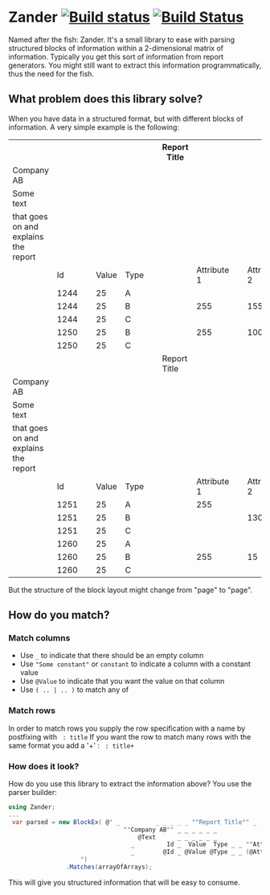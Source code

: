 # Zander [![Build status](https://ci.appveyor.com/api/projects/status/u3nlfqfahv8w0tjw/branch/master?svg=true)](https://ci.appveyor.com/project/wallymathieu/zander/branch/master) [![Build Status](https://travis-ci.org/wallymathieu/Zander.svg?branch=master)](https://travis-ci.org/wallymathieu/Zander)

Named after the fish: Zander. It's a small library to ease with parsing structured blocks of information 
within a 2-dimensional matrix of information. Typically you get this sort of information from report generators.
You might still want to extract this information programmatically, thus the need for the fish.

## What problem does this library solve?

When you have data in a structured format, but with different blocks of information. A very simple example is the following:

<table >
<tbody><tr class="report-row"><th></th><th>&nbsp;</th><th>&nbsp;</th><th>&nbsp;</th><th>&nbsp;</th><th>&nbsp;</th><th>Report Title</th><th>&nbsp;</th><th>&nbsp;</th><th>&nbsp;</th><th>16/09/15 16:17</th><th>Page: 1</th></tr>
<tr><td>Company AB</td><td>&nbsp;</td><td>&nbsp;</td><td>&nbsp;</td><td>&nbsp;</td><td>&nbsp;</td><td>&nbsp;</td><td>&nbsp;</td><td>&nbsp;</td><td>&nbsp;</td><td>&nbsp;</td><td>&nbsp;</td></tr>
<tr><td>Some text</td><td>&nbsp;</td><td>&nbsp;</td><td>&nbsp;</td><td>&nbsp;</td><td>&nbsp;</td><td>&nbsp;</td><td>&nbsp;</td><td>&nbsp;</td><td>&nbsp;</td><td>&nbsp;</td><td>&nbsp;</td></tr>
<tr><td>that goes on and explains the report</td><td>&nbsp;</td><td>&nbsp;</td><td>&nbsp;</td><td>&nbsp;</td><td>&nbsp;</td><td>&nbsp;</td><td>&nbsp;</td><td>&nbsp;</td><td>&nbsp;</td><td>&nbsp;</td><td>&nbsp;</td></tr>
<tr><td>&nbsp;</td><td>Id</td><td>&nbsp;</td><td>Value</td><td>Type</td><td>&nbsp;</td><td>&nbsp;</td><td>Attribute 1</td><td>&nbsp;</td><td>Attribute 2</td><td>&nbsp;</td><td>&nbsp;</td></tr>
<tr><td>&nbsp;</td><td>1244</td><td>&nbsp;</td><td>25</td><td>A</td><td>&nbsp;</td><td>&nbsp;</td><td>&nbsp;</td><td>&nbsp;</td><td>&nbsp;</td><td>&nbsp;</td><td>&nbsp;</td></tr>
<tr><td>&nbsp;</td><td>1244</td><td>&nbsp;</td><td>25</td><td>B</td><td>&nbsp;</td><td>&nbsp;</td><td>255</td><td>&nbsp;</td><td>155</td><td>&nbsp;</td><td>&nbsp;</td></tr>
<tr><td>&nbsp;</td><td>1244</td><td>&nbsp;</td><td>25</td><td>C</td><td>&nbsp;</td><td>&nbsp;</td><td>&nbsp;</td><td>&nbsp;</td><td>&nbsp;</td><td>&nbsp;</td><td>&nbsp;</td></tr>
<tr><td>&nbsp;</td><td>1250</td><td>&nbsp;</td><td>25</td><td>B</td><td>&nbsp;</td><td>&nbsp;</td><td>255</td><td>&nbsp;</td><td>100</td><td>&nbsp;</td><td>&nbsp;</td></tr>
<tr><td>&nbsp;</td><td>1250</td><td>&nbsp;</td><td>25</td><td>C</td><td>&nbsp;</td><td>&nbsp;</td><td>&nbsp;</td><td>&nbsp;</td><td>&nbsp;</td><td>&nbsp;</td><td>&nbsp;</td></tr>
<tr class="report-row"><td>&nbsp;</td><td>&nbsp;</td><td>&nbsp;</td><td>&nbsp;</td><td>&nbsp;</td><td>&nbsp;</td><td>Report Title</td><td>&nbsp;</td><td>&nbsp;</td><td>&nbsp;</td><td>16/09/15 16:17</td><td>Page: 2</td></tr>
<tr><td>Company AB</td><td>&nbsp;</td><td>&nbsp;</td><td>&nbsp;</td><td>&nbsp;</td><td>&nbsp;</td><td>&nbsp;</td><td>&nbsp;</td><td>&nbsp;</td><td>&nbsp;</td><td>&nbsp;</td><td>&nbsp;</td></tr>
<tr><td>Some text</td><td>&nbsp;</td><td>&nbsp;</td><td>&nbsp;</td><td>&nbsp;</td><td>&nbsp;</td><td>&nbsp;</td><td>&nbsp;</td><td>&nbsp;</td><td>&nbsp;</td><td>&nbsp;</td><td>&nbsp;</td></tr>
<tr><td>that goes on and explains the report</td><td>&nbsp;</td><td>&nbsp;</td><td>&nbsp;</td><td>&nbsp;</td><td>&nbsp;</td><td>&nbsp;</td><td>&nbsp;</td><td>&nbsp;</td><td>&nbsp;</td><td>&nbsp;</td><td>&nbsp;</td></tr>
<tr><td>&nbsp;</td><td>Id</td><td>&nbsp;</td><td>Value</td><td>Type</td><td>&nbsp;</td><td>&nbsp;</td><td>Attribute 1</td><td>&nbsp;</td><td>Attribute 2</td><td>&nbsp;</td><td>&nbsp;</td></tr>
<tr><td>&nbsp;</td><td>1251</td><td>&nbsp;</td><td>25</td><td>A</td><td>&nbsp;</td><td>&nbsp;</td><td>255</td><td>&nbsp;</td><td>&nbsp;</td><td>&nbsp;</td><td>&nbsp;</td></tr>
<tr><td>&nbsp;</td><td>1251</td><td>&nbsp;</td><td>25</td><td>B</td><td>&nbsp;</td><td>&nbsp;</td><td>&nbsp;</td><td>&nbsp;</td><td>130</td><td>&nbsp;</td><td>&nbsp;</td></tr>
<tr><td>&nbsp;</td><td>1251</td><td>&nbsp;</td><td>25</td><td>C</td><td>&nbsp;</td><td>&nbsp;</td><td>&nbsp;</td><td>&nbsp;</td><td>&nbsp;</td><td>&nbsp;</td><td>&nbsp;</td></tr>
<tr><td>&nbsp;</td><td>1260</td><td>&nbsp;</td><td>25</td><td>A</td><td>&nbsp;</td><td>&nbsp;</td><td>&nbsp;</td><td>&nbsp;</td><td>&nbsp;</td><td>&nbsp;</td><td>&nbsp;</td></tr>
<tr><td>&nbsp;</td><td>1260</td><td>&nbsp;</td><td>25</td><td>B</td><td>&nbsp;</td><td>&nbsp;</td><td>255</td><td>&nbsp;</td><td>15</td><td>&nbsp;</td><td>&nbsp;</td></tr>
<tr><td>&nbsp;</td><td>1260</td><td>&nbsp;</td><td>25</td><td>C</td><td>&nbsp;</td><td>&nbsp;</td><td>&nbsp;</td><td>&nbsp;</td><td>&nbsp;</td><td>&nbsp;</td><td></td></tr>
</tbody></table>

But the structure of the block layout might change from "page" to "page".

## How do you match?

### Match columns

* Use ```_``` to indicate that there should be an empty column
* Use ```"Some constant"``` or ```constant``` to indicate a column with a constant value
* Use ```@Value``` to indicate that you want the value on that column
* Use ```( .. | .. )``` to match any of 

### Match rows
In order to match rows you supply the row specification with a name by postfixing with ``` : title```
If you want the row to match many rows with the same format you add a '+' : ``` : title+```

### How does it look?

How do you use this library to extract the information above? You use the parser builder:
```c#
using Zander;
...
 var parsed = new BlockEx( @" _          _ _ _ _ _ ""Report Title"" _  _  _  @Time @Page : report_title
                                ""Company AB"" _ _ _ _ _ _                _ _ _ _  _          : company
                                    @Text      _ _ _ _ _ _                _ _ _ _  _          : text+
                                  _         Id _  Value  Type _ _ ""Attribute 1"" _ ""Attribute 2"" _  _ : header
                                  _        @Id _ @Value @Type _ _ (@Attribute1|_) _ (@Attribute2|_) _  _ : row+
                    ")
                .Matches(arrayOfArrays);
```

This will give you structured information that will be easy to consume.

